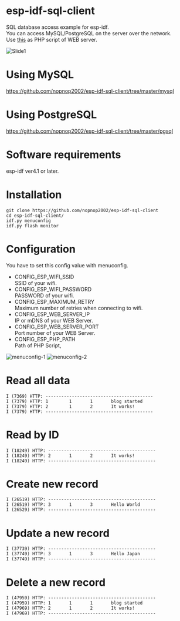 # esp-idf-sql-client
SQL database access example for esp-idf.   
You can access MySQL/PostgreSQL on the server over the network.   
Use [this](https://github.com/mevdschee/php-crud-api) as PHP script of WEB server.

![Slide1](https://user-images.githubusercontent.com/6020549/160416973-7b9a5ec5-ec40-4ad2-9e58-3ba1001d2353.JPG)

# Using MySQL
https://github.com/nopnop2002/esp-idf-sql-client/tree/master/mysql

# Using PostgreSQL
https://github.com/nopnop2002/esp-idf-sql-client/tree/master/pgsql

# Software requirements
esp-idf ver4.1 or later.   

# Installation   
```
git clone https://github.com/nopnop2002/esp-idf-sql-client
cd esp-idf-sql-client/
idf.py menuconfig
idf.py flash monitor
```


# Configuration   
You have to set this config value with menuconfig.   
- CONFIG_ESP_WIFI_SSID   
SSID of your wifi.
- CONFIG_ESP_WIFI_PASSWORD   
PASSWORD of your wifi.
- CONFIG_ESP_MAXIMUM_RETRY   
Maximum number of retries when connecting to wifi.
- CONFIG_ESP_WEB_SERVER_IP   
IP or mDNS of your WEB Server.
- CONFIG_ESP_WEB_SERVER_PORT   
Port number of your WEB Server.
- CONFIG_ESP_PHP_PATH   
Path of PHP Script,


![menuconfig-1](https://user-images.githubusercontent.com/6020549/97793281-68114380-1c2d-11eb-9787-c8df218693ed.jpg)
![menuconfig-2](https://user-images.githubusercontent.com/6020549/160365288-21f73e82-2d63-4d8e-94f0-d7a6aa03d818.jpg)


# Read all data
```
I (7369) HTTP: -----------------------------------------
I (7379) HTTP: 1        1       1       blog started
I (7379) HTTP: 2        1       2       It works!
I (7379) HTTP: -----------------------------------------
```

# Read by ID
```
I (18249) HTTP: -----------------------------------------
I (18249) HTTP: 2       1       2       It works!
I (18249) HTTP: -----------------------------------------
```

# Create new record
```
I (26519) HTTP: -----------------------------------------
I (26519) HTTP: 3       1       3       Hello World
I (26529) HTTP: -----------------------------------------
```

# Update a new record
```
I (37739) HTTP: -----------------------------------------
I (37749) HTTP: 3       1       3       Hello Japan
I (37749) HTTP: -----------------------------------------
```

# Delete a new record
```
I (47959) HTTP: -----------------------------------------
I (47959) HTTP: 1       1       1       blog started
I (47969) HTTP: 2       1       2       It works!
I (47969) HTTP: -----------------------------------------
```
